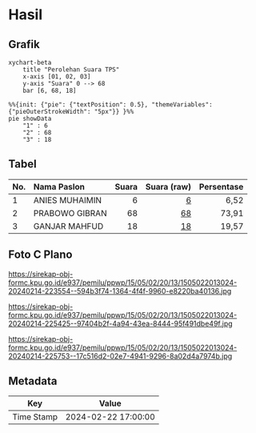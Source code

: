 # Hasil

## Grafik

```mermaid
xychart-beta
    title "Perolehan Suara TPS"
    x-axis [01, 02, 03]
    y-axis "Suara" 0 --> 68
    bar [6, 68, 18]
```

```mermaid
%%{init: {"pie": {"textPosition": 0.5}, "themeVariables": {"pieOuterStrokeWidth": "5px"}} }%%
pie showData
    "1" : 6
    "2" : 68
    "3" : 18
```

## Tabel

| No. | Nama Paslon    | Suara | Suara (raw) | Persentase |
|:--- |:-------------- | -----:| -----------:| ----------:|
| 1   | ANIES MUHAIMIN | 6     | [6][p-1]    | 6,52       |
| 2   | PRABOWO GIBRAN | 68    | [68][p-2]   | 73,91      |
| 3   | GANJAR MAHFUD  | 18    | [18][p-3]   | 19,57      |


[p-1]: https://github.com/gigit-pemilu/pemilu-2024-15-jambi/blob/main/pilpres/hitung-suara/sub/15-jambi/sub/05--muaro-jambi/sub/02-sekernan/sub/2013-bukit-baling/sub/024-tps/sub/paslon-1.txt
[p-2]: https://github.com/gigit-pemilu/pemilu-2024-15-jambi/blob/main/pilpres/hitung-suara/sub/15-jambi/sub/05--muaro-jambi/sub/02-sekernan/sub/2013-bukit-baling/sub/024-tps/sub/paslon-2.txt
[p-3]: https://github.com/gigit-pemilu/pemilu-2024-15-jambi/blob/main/pilpres/hitung-suara/sub/15-jambi/sub/05--muaro-jambi/sub/02-sekernan/sub/2013-bukit-baling/sub/024-tps/sub/paslon-3.txt

## Foto C Plano

https://sirekap-obj-formc.kpu.go.id/e937/pemilu/ppwp/15/05/02/20/13/1505022013024-20240214-223554--594b3f74-1364-4f4f-9960-e8220ba40136.jpg

https://sirekap-obj-formc.kpu.go.id/e937/pemilu/ppwp/15/05/02/20/13/1505022013024-20240214-225425--97404b2f-4a94-43ea-8444-95f491dbe49f.jpg

https://sirekap-obj-formc.kpu.go.id/e937/pemilu/ppwp/15/05/02/20/13/1505022013024-20240214-225753--17c516d2-02e7-4941-9296-8a02d4a7974b.jpg


## Metadata

| Key        | Value               |
| ---------- | ------------------- |
| Time Stamp | 2024-02-22 17:00:00 |



